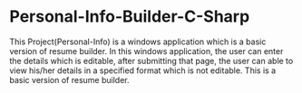 # Personal-Info-Builder-C-Sharp

This Project(Personal-Info) is a windows application which is a basic version of resume builder. In this windows application, the user can enter the details which is editable, after submitting that page, the user can able to view his/her details in a specified format which is not editable. This is a basic version of resume builder.
